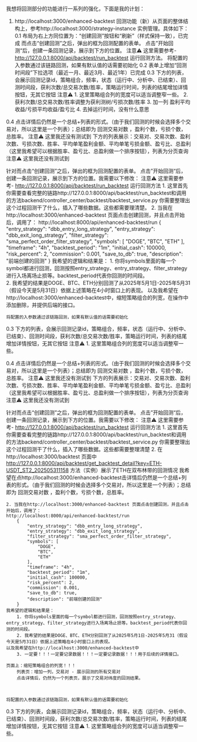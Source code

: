 我想将回测部分的功能进行一系列的强化，下面是我的计划：
1. http://localhost:3000/enhanced-backtest 回测功能（新）从页面的整体结构上，参考http://localhost:3000/strategy-instance 实例管理。具体如下：
0.1 布局为右上方同位置为：“创建回测”按钮和“刷新”（样式保持一致），已完成
而点击“创建回测”之后，弹出的框为回测配置的表单。
点击”开始回测“后，创建一条回测记录，展示到下方的位置。
    注意⚠️ 这里需要参考- http://127.0.0.1:8000/api/backtest/run_backtest 运行回测方法。
    将配置的入参数通过该链路回测，如果有默认值的话需要初始化
0.2 表单上增加“回测时间段”下拉选项（最近一月、最近3月、最近1年）已完成
0.3 下方的列表，会展示回测记录id，策略组合，频率，状态（运行中、分析中、已结束）、回测时间段，获利次数/总交易次数/胜率，策略运行时间，列表的结尾增加详情按钮，无其它按钮
    注意⚠️ 1. 这里策略组合列的宽度可以适当调整窄一些。 2. 获利次数/总交易次数/胜率调整为获利测树/亏损次数/胜率 3. 加一列 盈利平均收益/亏损平均收益/盈亏比 4. 去掉运行时间，没有什么意思

0.4 点击详情后仍然是一个总结+列表的形式。（由于我们回测的时候会选择多个交易对，所以这里是一个列表）；总结即为 回测交易对数 ，盈利个数，亏损个数，总胜率。
    注意⚠️ 这里我还没有测试到
下方的列表展示：交易对、交易次数、盈利次数、亏损次数、胜率、平均单笔盈利金额、平均单笔亏损金额、盈亏比、总盈利 （这里我希望可以根据胜率、盈亏比、总盈利做一个排序按钮），列表为分页查询
    注意⚠️ 这里我还没有测试到

针对而点击“创建回测”之后，弹出的框为回测配置的表单。
点击”开始回测“后，创建一条回测记录，展示到下方的位置。我需要以下修改：
    注意⚠️ 这里需要参考- http://127.0.0.1:8000/api/backtest/run_backtest 运行回测方法
    1. 这里首先你需要查看完整的链路http://127.0.0.1:8000/api/backtest/run_backtest和调用的方法backend/controller_center/backtest/backtest_service.py 你需要整理出这个过程回测干了什么，插入了哪些数据。这些都需要理清楚。
    2. 当我在http://localhost:3000/enhanced-backtest 页面点击创建回测，并且点击开始后，调用了：
    http://localhost:8000/api/enhanced-backtest/run
        {
            "entry_strategy": "dbb_entry_long_strategy",
            "entry_strategy": "dbb_exit_long_strategy",
            "filter_strategy": "sma_perfect_order_filter_strategy",
            "symbols": [
                "DOGE",
                "BTC",
                "ETH"
            ],
            "timeframe": "4h",
            "backtest_period": "1m",
            "initial_cash": 100000,
            "risk_percent": 2,
            "commission": 0.001,
            "save_to_db": true,
            "description": "前端创建的回测"
        }
    我希望的逻辑和结果是：
        1. 你将symbols里面的每一个symbol都进行回测，回测按照entry_strategy、entry_strategy、filter_strategy进行入场离场止损等。backtest_period代表你回测的时间段。     
        2. 我希望的结果是DOGE、BTC、ETH分别回测了从2025年5月1日-2025年5月31（假设今天是5月31日）依据上述策略在4小时窗口上的表现。
    以及我希望在http://localhost:3000/enhanced-backtest中，缩短策略组合的列宽，在操作中添加删除，并提供后端的接口。

    将配置的入参数通过该链路回测，如果有默认值的话需要初始化
0.3 下方的列表，会展示回测记录id，策略组合，频率，状态（运行中、分析中、已结束）、回测时间段，获利次数/总交易次数/胜率，策略运行时间，列表的结尾增加详情按钮，无其它按钮
    注意⚠️ 1. 这里策略组合列的宽度可以适当调整窄一些。 




0.4 点击详情后仍然是一个总结+列表的形式。（由于我们回测的时候会选择多个交易对，所以这里是一个列表）；总结即为 回测交易对数 ，盈利个数，亏损个数，总胜率。
    注意⚠️ 这里我还没有测试到
下方的列表展示：交易对、交易次数、盈利次数、亏损次数、胜率、平均单笔盈利金额、平均单笔亏损金额、盈亏比、总盈利 （这里我希望可以根据胜率、盈亏比、总盈利做一个排序按钮），列表为分页查询
    注意⚠️ 这里我还没有测试到



针对而点击“创建回测”之后，弹出的框为回测配置的表单。
点击”开始回测“后，创建一条回测记录，展示到下方的位置。我需要以下修改：
    注意⚠️ 这里需要参考- http://127.0.0.1:8000/api/backtest/run_backtest 运行回测方法
    1. 这里首先你需要查看完整的链路http://127.0.0.1:8000/api/backtest/run_backtest和调用的方法backend/controller_center/backtest/backtest_service.py 你需要整理出这个过程回测干了什么，插入了哪些数据。这些都需要整理清楚
    2. 在http://localhost:3000/backtest 页面中
    http://127.0.0.1:8000/api/backtest/get_backtest_detail?key=ETH-USDT_ST2_202505311158 方法（实例）展示了ETH在双布林带的回测情况
    我希望在点http://localhost:3000/enhanced-backtest击详情后仍然是一个总结+列表的形式。（由于我们回测的时候会选择多个交易对，所以这里是一个列表）；总结即为 回测交易对数 ，盈利个数，亏损个数，总胜率。

    2. 当我在http://localhost:3000/enhanced-backtest 页面点击创建回测，并且点击开始后，调用了：
    http://localhost:8000/api/enhanced-backtest/run
        {
            "entry_strategy": "dbb_entry_long_strategy",
            "entry_strategy": "dbb_exit_long_strategy",
            "filter_strategy": "sma_perfect_order_filter_strategy",
            "symbols": [
                "DOGE",
                "BTC",
                "ETH"
            ],
            "timeframe": "4h",
            "backtest_period": "1m",
            "initial_cash": 100000,
            "risk_percent": 2,
            "commission": 0.001,
            "save_to_db": true,
            "description": "前端创建的回测"
        }
    我希望的逻辑和结果是：
        1. 你将symbols里面的每一个symbol都进行回测，回测按照entry_strategy、entry_strategy、filter_strategy进行入场离场止损等。backtest_period代表你回测的时间段。  
        2. 我希望的结果是DOGE、BTC、ETH分别回测了从2025年5月1日-2025年5月31（假设今天是5月31日）依据上述策略在4小时窗口上的表现。
    以及我希望在http://localhost:3000/enhanced-backtest中
        3. 一定要！！！一定要记录数据！！！一定要记录数据！！！用于后续的详情接口。
    
    页面上：缩短策略组合的列宽！！！
        列表页：增加一列，交易对 - 展示回测的所有交易对
        点击详情后，仍然为一个列表页，展示了交易对纬度的回测结果。

   
   
    将配置的入参数通过该链路回测，如果有默认值的话需要初始化
0.3 下方的列表，会展示回测记录id，策略组合，频率，状态（运行中、分析中、已结束）、回测时间段，获利次数/总交易次数/胜率，策略运行时间，列表的结尾增加详情按钮，无其它按钮
    注意⚠️ 1. 这里策略组合列的宽度可以适当调整窄一些。 
